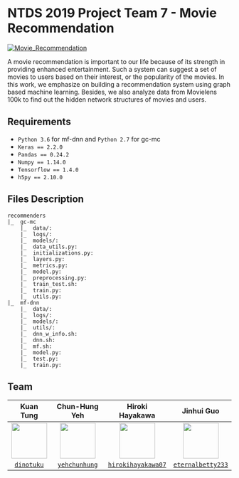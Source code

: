 NTDS 2019 Project Team 7 - Movie Recommendation
===
[![Movie_Recommendation](https://img.shields.io/badge/Movie-Recommendation-orange?labelColor=0f4c81&color=8d0045)]()

A movie recommendation is important to our life because of its strength in providing enhanced entertainment. Such a system can suggest a set of movies to users based on their interest, or the popularity of the movies. In this work, we emphasize on building a recommendation system using graph based machine learning. Besides, we also analyze data from Movielens 100k to find out the hidden network structures of movies and users.

## Requirements
* `Python 3.6` for mf-dnn and `Python 2.7` for gc-mc
* `Keras == 2.2.0`
* `Pandas == 0.24.2`
* `Numpy == 1.14.0`
* `Tensorflow == 1.4.0`
* `h5py == 2.10.0`

## Files Description
```
recommenders
|_  gc-mc
    |_  data/: 
    |_  logs/:
    |_  models/:
    |_  data_utils.py: 
    |_  initializations.py:
    |_  layers.py: 
    |_  metrics.py: 
    |_  model.py: 
    |_  preprocessing.py: 
    |_  train_test.sh: 
    |_  train.py: 
    |_  utils.py:
|_  mf-dnn
    |_  data/: 
    |_  logs/: 
    |_  models/: 
    |_  utils/: 
    |_  dnn_w_info.sh: 
    |_  dnn.sh: 
    |_  mf.sh: 
    |_  model.py: 
    |_  test.py: 
    |_  train.py: 
```

## Team
| Kuan Tung | Chun-Hung Yeh | Hiroki Hayakawa | Jinhui Guo |
| :---: |:---:| :---:| :---: |
| <img src="https://scontent.ftpe7-3.fna.fbcdn.net/v/t1.0-1/p320x320/44598597_2395336093814687_5861457721299042304_o.jpg?_nc_cat=108&_nc_ohc=S9RMSb64YhoAQkGyn-scFiV2xMyg6XZIv2dDWvzZXFz29QswtojFaU-Ww&_nc_ht=scontent.ftpe7-3.fna&oh=5f0d1fd5c995b718238bd81a7d123faf&oe=5E9D09A9" width=80> | <img src="https://scontent.ftpe7-1.fna.fbcdn.net/v/t1.0-1/p320x320/79498686_2761353167417628_1246618539746394112_o.jpg?_nc_cat=106&_nc_ohc=x3z4iSKGAwwAQkbehCuNPDegEk_Y0iRYHs2Y4V7_QWQ4RO5kCRNPOC55A&_nc_ht=scontent.ftpe7-1.fna&_nc_tp=1&oh=390d2c783d4cbef5e6bd6fb3b3787d82&oe=5E99A09A" width=80> | <img src="https://scontent.ftpe7-1.fna.fbcdn.net/v/t1.0-9/995456_408847005882967_842797001_n.jpg?_nc_cat=100&_nc_ohc=1imVOW7QilEAQkNRtC9TiMAJEkxOELjVATHLoYPgRBD2wOBi5TSGharzw&_nc_ht=scontent.ftpe7-1.fna&oh=72f7972b8339d12c728923f89091f3a9&oe=5EA82A2A" width=80>  | <img src="https://scontent.ftpe7-2.fna.fbcdn.net/v/t1.0-1/p320x320/76762604_477483546200564_68076086340091904_n.jpg?_nc_cat=104&_nc_ohc=ljf__qrYM5EAQmYdsWhQP7SU8_SsGGC_qJ7lIcCVV37yfj588biL06gZQ&_nc_ht=scontent.ftpe7-2.fna&_nc_tp=1&oh=b03d1d0c9ce7c95c0c3809d1c05d3255&oe=5EA1FF48" width=80> |
| <a href="https://github.com/dinotuku" target="_blank">`dinotuku`</a> | <a href="https://github.com/yehchunhung" target="_blank">`yehchunhung`</a> | <a href="https://github.com/hirokihayakawa07" target="_blank">`hirokihayakawa07`</a> | <a href="https://github.com/eternalbetty233" target="_blank">`eternalbetty233`</a> |
